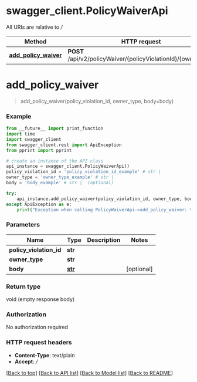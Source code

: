 # swagger_client.PolicyWaiverApi

All URIs are relative to */*

Method | HTTP request | Description
------------- | ------------- | -------------
[**add_policy_waiver**](PolicyWaiverApi.md#add_policy_waiver) | **POST** /api/v2/policyWaiver/{policyViolationId}/{ownerType} | 

# **add_policy_waiver**
> add_policy_waiver(policy_violation_id, owner_type, body=body)



### Example
```python
from __future__ import print_function
import time
import swagger_client
from swagger_client.rest import ApiException
from pprint import pprint

# create an instance of the API class
api_instance = swagger_client.PolicyWaiverApi()
policy_violation_id = 'policy_violation_id_example' # str | 
owner_type = 'owner_type_example' # str | 
body = 'body_example' # str |  (optional)

try:
    api_instance.add_policy_waiver(policy_violation_id, owner_type, body=body)
except ApiException as e:
    print("Exception when calling PolicyWaiverApi->add_policy_waiver: %s\n" % e)
```

### Parameters

Name | Type | Description  | Notes
------------- | ------------- | ------------- | -------------
 **policy_violation_id** | **str**|  | 
 **owner_type** | **str**|  | 
 **body** | [**str**](str.md)|  | [optional] 

### Return type

void (empty response body)

### Authorization

No authorization required

### HTTP request headers

 - **Content-Type**: text/plain
 - **Accept**: */*

[[Back to top]](#) [[Back to API list]](../README.md#documentation-for-api-endpoints) [[Back to Model list]](../README.md#documentation-for-models) [[Back to README]](../README.md)

